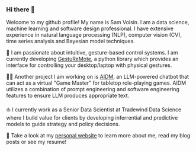 [](ghbi.png)

### Hi there 👋

Welcome to my github profile! My name is Sam Voisin. I am a data science, machine learning and software design professional. I have extensive experience in natural language processing (NLP), computer vision (CV), time series analysis and Bayesian model techniques.

🦾 I am passionate about intuitive, gesture-based control systems. I am currently developing [GestuReMote](https://github.com/samvoisin/gesture-control), a python library which provides an interface for controlling your desktop/laptop with physical gestures.

🧙‍♂️ Another project I am working on is [AIDM](https://github.com/samvoisin/ai-dungeon-master), an LLM-powered chatbot that can act as a virtual "Game Master" for tabletop role-playing games. AIDM utilizes a combination of prompt engineering and software engineering features to ensure LLM produces appropriate text.

⛵️ I currently work as a Senior Data Scientist at Tradewind Data Science where I build value for clients by developing inferrential and predictive models to guide strategy and policy decisions.

🛜 Take a look at my [personal website](www.samvoisin.com) to learn more about me, read my blog posts or see my resume!
